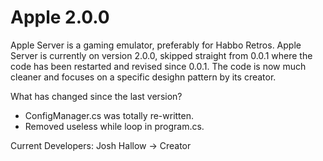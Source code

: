 # Apple 2.0.0
Apple Server is a gaming emulator, preferably for Habbo Retros. Apple Server is currently on version 2.0.0, skipped straight from 0.0.1 where the code has been restarted and revised since 0.0.1. The code is now much cleaner and focuses on a specific desighn pattern by its creator.

What has changed since the last version?
- ConfigManager.cs was totally re-written.
- Removed useless while loop in program.cs.

Current Developers:
Josh Hallow -> Creator
